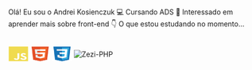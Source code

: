 Olá! Eu sou o Andrei Kosienczuk
💻 Cursando ADS
🤔 Interessado em aprender mais sobre front-end
👇 O que estou estudando no momento...

<div style="display: inline_block"><br>
  <img align="center" alt="Zezi-Js" height="30" width="40" src="https://raw.githubusercontent.com/devicons/devicon/master/icons/javascript/javascript-plain.svg">
  <img align="center" alt="Zezi-HTML" height="30" width="40" src="https://raw.githubusercontent.com/devicons/devicon/master/icons/html5/html5-original.svg">
  <img align="center" alt="Zezi-CSS" height="30" width="40" src="https://raw.githubusercontent.com/devicons/devicon/master/icons/css3/css3-original.svg">
  <img align="center" alt="Zezi-PHP" height="30" width="40" src="https://cdn.jsdelivr.net/gh/devicons/devicon@latest/icons/php/php-original.svg">
</div>